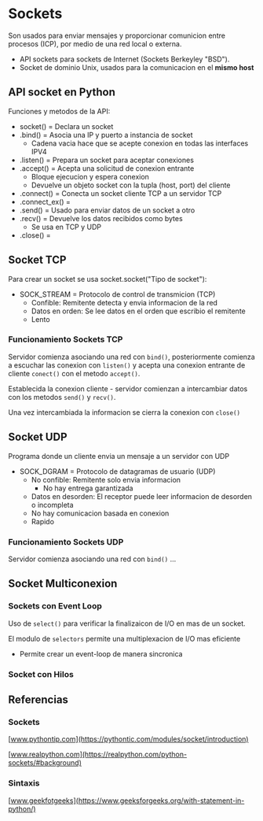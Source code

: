 # Sockets 

Son usados para enviar mensajes y proporcionar comunicion entre procesos (ICP), por medio de una red local o externa.

- API sockets para sockets de Internet (Sockets Berkeyley "BSD").
- Socket de dominio Unix, usados para la comunicacion en el __mismo host__

## API socket en Python
Funciones y metodos de la API:
-  socket() = Declara un socket
- .bind() = Asocia una IP y puerto a instancia de socket
    - Cadena vacia hace que se acepte conexion en todas las interfaces IPV4
- .listen() = Prepara un socket para aceptar conexiones
- .accept() = Acepta una solicitud de conexion entrante 
    - Bloque ejecucion y espera conexion
    - Devuelve un objeto socket con la tupla (host, port) del cliente
- .connect() = Conecta un socket cliente TCP a un servidor TCP
- .connect_ex() = 
- .send() = Usado para enviar datos de un socket a otro
- .recv() = Devuelve los datos recibidos como bytes
    - Se usa en TCP y UDP
- .close() = 

## Socket TCP
Para crear un socket se usa socket.socket("Tipo de socket"):

- SOCK_STREAM = Protocolo de control de transmicion (TCP)
    - Confible: Remitente detecta y envia informacion de la red
    - Datos en orden: Se lee datos en el orden que escribio el remitente
    - Lento

### Funcionamiento Sockets TCP

Servidor comienza asociando una red con `bind()`, posteriormente comienza a escuchar las conexion con `listen()` y acepta una conexion entrante de cliente `conect()` con el metodo `accept()`.

Establecida la conexion cliente - servidor comienzan a intercambiar datos con los metodos `send()` y `recv()`.

Una vez intercambiada la informacion se cierra la conexion con `close()`

## Socket UDP

Programa donde un cliente envia un mensaje a un servidor con UDP

- SOCK_DGRAM = Protocolo de datagramas de usuario (UDP)
    - No confible: Remitente solo envia informacion
        - No hay entrega garantizada
    - Datos en desorden: El receptor puede leer informacion de desorden o incompleta
    - No hay comunicacion basada en conexion
    - Rapido

### Funcionamiento Sockets UDP

Servidor comienza asociando una red con `bind()` ...

## Socket Multiconexion

### Sockets con Event Loop

Uso de `select()` para verificar la finalizaicon de I/O en mas de un socket.

El modulo de `selectors` permite una multiplexacion de I/O mas eficiente
- Permite crear un event-loop de manera sincronica

### Socket con Hilos

## Referencias

### Sockets
[www.pythontip.com](https://pythontic.com/modules/socket/introduction)

[www.realpython.com](https://realpython.com/python-sockets/#background)

### Sintaxis
[www.geekfotgeeks](https://www.geeksforgeeks.org/with-statement-in-python/)